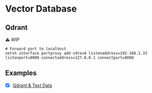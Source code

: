 # Vector Database

## Qdrant

⚠️ WIP

```
# Forward port to localhost
netsh interface portproxy add v4tov4 listenaddress=192.168.1.33 listenport=8080 connectaddress=127.0.0.1 connectport=8080
```

## Examples

- [x] [Qdrant & Text Data](../../../examples/ml/qdrant/qdrant_and_text_data.ipynb)
